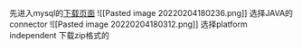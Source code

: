 先进入mysql的[下载页面](https://dev.mysql.com/downloads/)
![[Pasted image 20220204180236.png]]
选择JAVA的connector
![[Pasted image 20220204180312.png]]
选择platform independent 下载zip格式的
